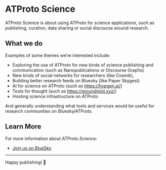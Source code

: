# ATProto Science

ATProto Science is about using ATProto for science applications, such as publishing, curation, data sharing or social discourse around research.

## What we do

Examples of some themes we’re interested include:

- Exploring the use of ATProto for new kinds of science publishing and communication (such as Nanopublications or Discourse Graphs)
- New kinds of social networks for researchers (like Cosmik),
- Building better research feeds on Bluesky (like Paper Skygest)
- AI for science on ATProto (such as https://hypgen.ai/)
- Tools for thought (such as https://groundmist.xyz/)
- Hosting science infrastructure on ATProto

And generally understanding what tools and services would be useful for research communities on Bluesky/ATProto.

## Learn More

For more information about ATProto.Science:
- [Join us on BlueSky](http://bsky.app/profile/atproto.science)

---

Happy publishing! 🚀
